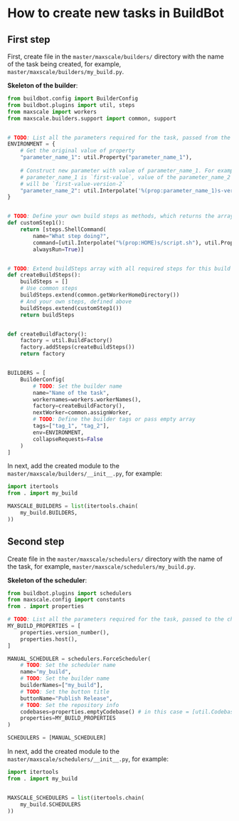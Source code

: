 # How to create new tasks in BuildBot

## First step

First, create file in the `master/maxscale/builders/` directory with the name of the task being created, for example, `master/maxscale/builders/my_build.py`.

**Skeleton of the builder**:

```python
from buildbot.config import BuilderConfig
from buildbot.plugins import util, steps
from maxscale import workers
from maxscale.builders.support import common, support


# TODO: List all the parameters required for the task, passed from the parent task or from the scheduler
ENVIRONMENT = {
    # Get the original value of property
    "parameter_name_1": util.Property("parameter_name_1"),
   
    # Construct new parameter with value of parameter_name_1. For example, if the value of
    # parameter_name_1 is `first-value`, value of the parameter_name_2
    # will be `first-value-version-2` 
    "parameter_name_2": util.Interpolate('%(prop:parameter_name_1)s-version-2')
}


# TODO: Define your own build steps as methods, which returns the array of builbot step objects
def customStep1():
    return [steps.ShellCommand(
        name="What step doing?",
        command=[util.Interpolate("%(prop:HOME)s/script.sh"), util.Property("parameter_name_1")],
        alwaysRun=True)]


# TODO: Extend buildSteps array with all required steps for this build
def createBuildSteps():
    buildSteps = []
    # Use common steps
    buildSteps.extend(common.getWorkerHomeDirectory())
    # And your own steps, defined above
    buildSteps.extend(customStep1())
    return buildSteps


def createBuildFactory():
    factory = util.BuildFactory()
    factory.addSteps(createBuildSteps())
    return factory


BUILDERS = [
    BuilderConfig(
        # TODO: Set the builder name
        name="Name of the task",
        workernames=workers.workerNames(),
        factory=createBuildFactory(),
        nextWorker=common.assignWorker,
        # TODO: Define the builder tags or pass empty array
        tags=["tag_1", "tag_2"],
        env=ENVIRONMENT,
        collapseRequests=False
    )
]
```

In next, add the created module to the `master/maxscale/builders/__init__.py`, for example:

```python
import itertools
from . import my_build

MAXSCALE_BUILDERS = list(itertools.chain(
    my_build.BUILDERS,
))
```

## Second step

Create file in the `master/maxscale/schedulers/` directory with the name of the task, for example, `master/maxscale/schedulers/my_build.py`.

**Skeleton of the scheduler**:

```python
from buildbot.plugins import schedulers
from maxscale.config import constants
from . import properties

# TODO: List all the parameters required for the task, passed to the child task
MY_BUILD_PROPERTIES = [
    properties.version_number(),
    properties.host(),
]

MANUAL_SCHEDULER = schedulers.ForceScheduler(
    # TODO: Set the scheduler name
    name="my_build",
    # TODO: Set the builder name
    builderNames=["my_build"],
    # TODO: Set the button title
    buttonName="Publish Release",
    # TODO: Set the repository info
    codebases=properties.emptyCodebase() # in this case = [util.CodebaseParameter(codebase='', hide=True)]
    properties=MY_BUILD_PROPERTIES
)

SCHEDULERS = [MANUAL_SCHEDULER]
```

In next, add the created module to the `master/maxscale/schedulers/__init__.py`, for example:

```python
import itertools
from . import my_build


MAXSCALE_SCHEDULERS = list(itertools.chain(
    my_build.SCHEDULERS
))
```